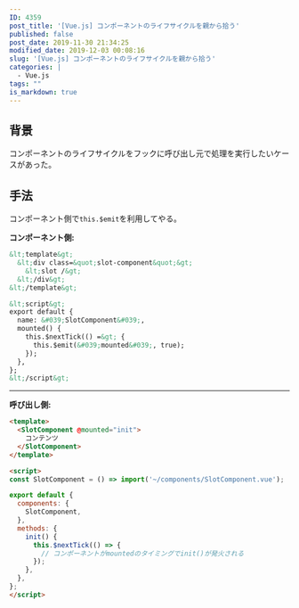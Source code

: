 ```yaml
---
ID: 4359
post_title: '[Vue.js] コンポーネントのライフサイクルを親から拾う'
published: false
post_date: 2019-11-30 21:34:25
modified_date: 2019-12-03 00:08:16
slug: '[Vue.js] コンポーネントのライフサイクルを親から拾う'
categories: |
  - Vue.js
tags: ""
is_markdown: true
---
```

## 背景

コンポーネントのライフサイクルをフックに呼び出し元で処理を実行したいケースがあった。


## 手法

コンポーネント側で`this.$emit`を利用してやる。

**コンポーネント側:**

```html
&lt;template&gt;
  &lt;div class=&quot;slot-component&quot;&gt;
    &lt;slot /&gt;
  &lt;/div&gt;
&lt;/template&gt;

&lt;script&gt;
export default {
  name: &#039;SlotComponent&#039;,
  mounted() {
    this.$nextTick(() =&gt; {
      this.$emit(&#039;mounted&#039;, true);
    });
  },
};
&lt;/script&gt;
```

---

**呼び出し側:**

```html
<template>
  <SlotComponent @mounted="init">
    コンテンツ
  </SlotComponent>
</template>

<script>
const SlotComponent = () => import('~/components/SlotComponent.vue');

export default {
  components: {
    SlotComponent,
  },
  methods: {
    init() {
      this.$nextTick(() => {
      	// コンポーネントがmountedのタイミングでinit()が発火される
      });
    },
  },
};
</script>
```